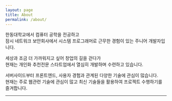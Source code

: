 ```yaml
---
layout: page
title: About
permalink: /about/
---
```


한동대학교에서 컴퓨터 공학을 전공하고   
잠시 네트워크 보안회사에서 시스템 프로그래머로 근무한 경험이 있는 주니어 개발자입니다.

세상과 조금 더 가까워지고 싶어 창업의 길을 걷다가  
현재는 개인화 추천전문 스타트업에서 열심히 개발하며 수련하고 있습니다.

서버사이드부터 프론트엔드, 사용자 경험과 관계된 다양한 기술에 관심이 많습니다.  
현재는 주로 웹관련 기술에 관심이 많고 최신 기술들을 활용하여 프로젝트 수행하기를 즐겨합니다.

---

<!-- #### Personal projects
 * [Sequelize Node.js ORM 공식문서 번역](http://a0ly.github.io/sequelize/)
 * [Enhanced bower package search page](http://a0ly.github.io/bowerSearch/#/)
 * [coolsms-rest-sdk npm package](https://github.com/a0ly/coolsms-rest-sdk) -->
